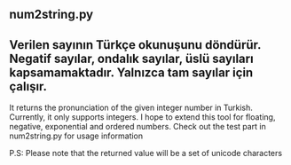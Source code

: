 num2string.py
-------
Verilen sayının Türkçe okunuşunu döndürür. Negatif sayılar, ondalık sayılar, üslü sayıları kapsamamaktadır. Yalnızca tam sayılar için çalışır. 
--------------------------------------------------------------------------------------------------------------------
It returns the pronunciation of the given integer number in Turkish. Currently, it only supports integers. I hope to extend 
this tool for floating, negative, exponential and ordered numbers. Check out the test part in num2string.py for usage information

P.S: Please note that the returned value will be a set of unicode characters
